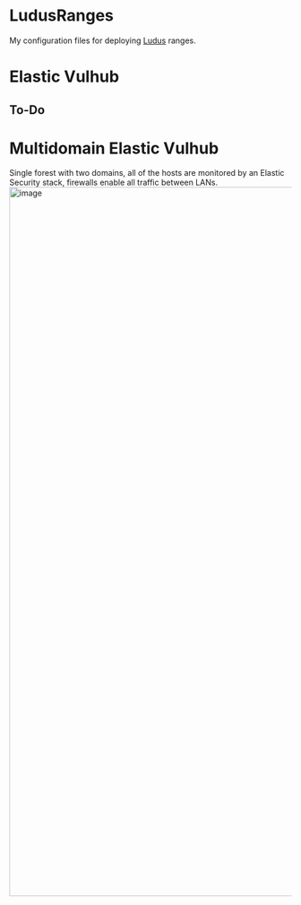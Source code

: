 # LudusRanges
My configuration files for deploying [Ludus](https://ludus.cloud) ranges.

# Elastic Vulhub
## To-Do

# Multidomain Elastic Vulhub
Single forest with two domains, all of the hosts are monitored by an Elastic Security stack, firewalls enable all traffic between LANs.
<img width="1265" alt="image" src="https://github.com/last-byte/LudusRanges/assets/23014667/7ad4225d-fb74-4bc0-93e1-48c4a6f56ba7">
